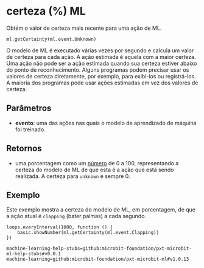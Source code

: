 # certeza (%) ML

Obtém o valor de certeza mais recente para uma ação de ML.

```sig
ml.getCertainty(ml.event.Unknown)
```

O modelo de ML é executado várias vezes por segundo e calcula um valor de certeza para cada ação. A ação estimada é aquela com a maior certeza. Uma ação não pode ser a ação estimada quando sua certeza estiver abaixo do ponto de reconhecimento. Alguns programas podem precisar usar os valores de certeza diretamente, por exemplo, para exibi-los ou registrá-los. A maioria dos programas pode usar ações estimadas em vez dos valores de certeza.

## Parâmetros

- **evento**: uma das ações nas quais o modelo de aprendizado de máquina foi treinado.

## Retornos

- uma porcentagem como um [número](/types/number) de 0 a 100, representando a certeza do modelo de ML de que esta é a ação que está sendo realizada. A certeza para `unknown` é sempre 0.

## Exemplo

Este exemplo mostra a certeza do modelo de ML, em porcentagem, de que a ação atual é `clapping` (bater palmas) a cada segundo.

```blocks
loops.everyInterval(1000, function () {
    basic.showNumber(ml.getCertainty(ml.event.Clapping))
})
```

```package
machine-learning-help-stubs=github:microbit-foundation/pxt-microbit-ml-help-stubs#v0.0.1
machine-learning=github:microbit-foundation/pxt-microbit-ml#v1.0.13
```
